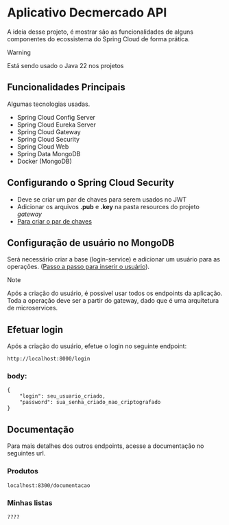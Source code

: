 # Aplicativo Decmercado API

A ideia desse projeto, é mostrar são as funcionalidades de alguns componentes do ecossistema do Spring Cloud de forma prática.

> [!WARNING]
> Está sendo usado o Java 22 nos projetos

## Funcionalidades Principais

Algumas tecnologias usadas.

- Spring Cloud Config Server
- Spring Cloud Eureka Server
- Spring Cloud Gateway
- Spring Cloud Security
- Spring Cloud Web
- Spring Data MongoDB
- Docker (MongoDB)

## Configurando o Spring Cloud Security

- Deve se criar um par de chaves para serem usados no JWT
- Adicionar os arquivos **.pub** e **.key** na pasta resources do projeto *gateway*
- [Para criar o par de chaves](https://github.com/Decsaas-OpenSource/decmercado-api/tree/main/gateway/readme.md)

## Configuração de usuário no MongoDB

Será necessário criar a base (login-service) e adicionar um usuário para as operações. ([Passo a passo para inserir o usuário](https://github.com/Decsaas-OpenSource/decmercado-api/tree/main/mongodb/readme.md)).

> [!NOTE]
> Após a criação do usuário, é possivel usar todos os endpoints da aplicação.
> Toda a operação deve ser a partir do gateway, dado que é uma arquitetura de microservices.

## Efetuar login

Após a criação do usuário, efetue o login no seguinte endpoint:

```
http://localhost:8000/login 
```
### body:
```
{
    "login": seu_usuario_criado,
    "password": sua_senha_criado_nao_criptografado
}
```

## Documentação

Para mais detalhes dos outros endpoints, acesse a documentação no seguintes url.

### Produtos
```
localhost:8300/documentacao
```

### Minhas listas
```
????
```



